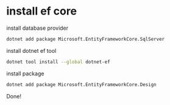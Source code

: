 # install ef core

install database provider
```bash
dotnet add package Microsoft.EntityFrameworkCore.SqlServer
```

install dotnet ef tool
```bash
dotnet tool install --global dotnet-ef
```

install package
```bash
dotnet add package Microsoft.EntityFrameworkCore.Design
```

Done!